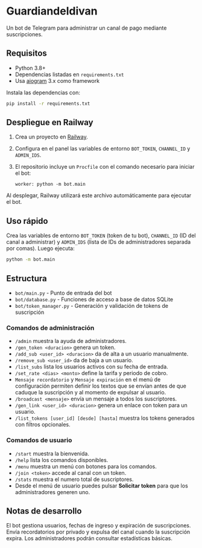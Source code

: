 # Guardiandeldivan
Un bot de Telegram para administrar un canal de pago mediante suscripciones.

## Requisitos

- Python 3.8+
- Dependencias listadas en `requirements.txt`
- Usa [aiogram](https://docs.aiogram.dev/) 3.x como framework

Instala las dependencias con:

```bash
pip install -r requirements.txt
```

## Despliegue en Railway

1. Crea un proyecto en [Railway](https://railway.app/).
2. Configura en el panel las variables de entorno `BOT_TOKEN`, `CHANNEL_ID` y `ADMIN_IDS`.
3. El repositorio incluye un `Procfile` con el comando necesario para iniciar el bot:

   ```
   worker: python -m bot.main
   ```

Al desplegar, Railway utilizará este archivo automáticamente para ejecutar el bot.

## Uso rápido

Crea las variables de entorno `BOT_TOKEN` (token de tu bot), `CHANNEL_ID` (ID del canal a administrar) y `ADMIN_IDS` (lista de IDs de administradores separada por comas). Luego ejecuta:

```bash
python -m bot.main
```

## Estructura

- `bot/main.py` - Punto de entrada del bot
- `bot/database.py` - Funciones de acceso a base de datos SQLite
- `bot/token_manager.py` - Generación y validación de tokens de suscripción

### Comandos de administración

- `/admin` muestra la ayuda de administradores.
- `/gen_token <duracion>` genera un token.
- `/add_sub <user_id> <duracion>` da de alta a un usuario manualmente.
- `/remove_sub <user_id>` da de baja a un usuario.
- `/list_subs` lista los usuarios activos con su fecha de entrada.
- `/set_rate <dias> <monto>` define la tarifa y periodo de cobro.
- `Mensaje recordatorio` y `Mensaje expiración` en el menú de configuración permiten definir los textos que se envían antes de que caduque la suscripción y al momento de expulsar al usuario.
- `/broadcast <mensaje>` envía un mensaje a todos los suscriptores.
- `/gen_link <user_id> <duracion>` genera un enlace con token para un usuario.
- `/list_tokens [user_id] [desde] [hasta]` muestra los tokens generados con filtros opcionales.

### Comandos de usuario

- `/start` muestra la bienvenida.
- `/help` lista los comandos disponibles.
- `/menu` muestra un menú con botones para los comandos.
- `/join <token>` accede al canal con un token.
- `/stats` muestra el numero total de suscriptores.
- Desde el menú de usuario puedes pulsar **Solicitar token** para que los administradores generen uno.

## Notas de desarrollo

El bot gestiona usuarios, fechas de ingreso y expiración de suscripciones. Envía recordatorios por privado y expulsa del canal cuando la suscripción expira. Los administradores podrán consultar estadísticas básicas.
